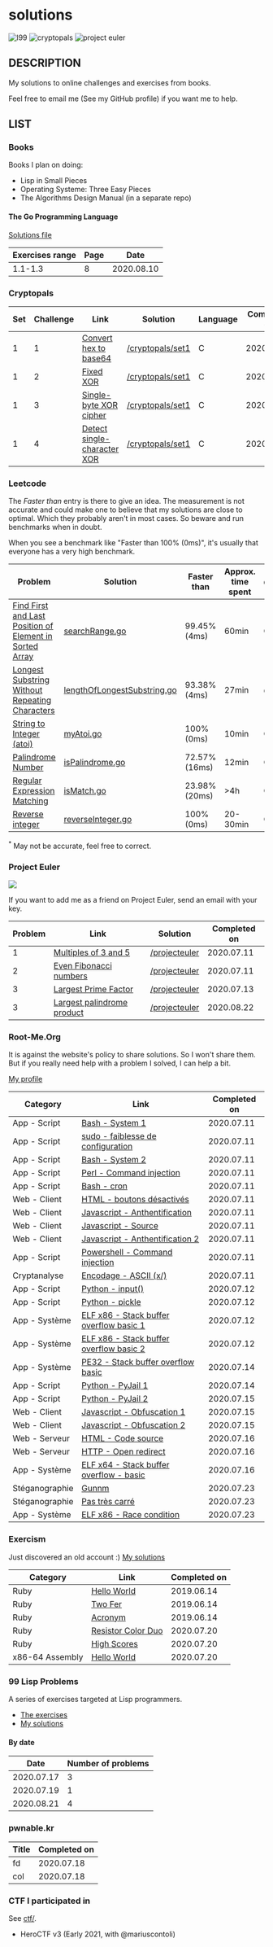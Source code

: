 # solutions

![l99](https://github.com/TanguyAndreani/solutions/workflows/l99/badge.svg)
![cryptopals](https://github.com/TanguyAndreani/solutions/workflows/cryptopals/badge.svg)
![project euler](https://github.com/TanguyAndreani/solutions/workflows/projecteuler/badge.svg)

## DESCRIPTION

My solutions to online challenges and exercises from books.

Feel free to email me (See my GitHub profile) if you want me to help.

## LIST

### Books

Books I plan on doing:

- Lisp in Small Pieces
- Operating Systeme: Three Easy Pieces
- The Algorithms Design Manual (in a separate repo)

#### The Go Programming Language

[Solutions file](books/tgpl.markdown)

|Exercises range|Page|Date|
|---------------|----|----|
|1.1-1.3|8|2020.08.10|

### Cryptopals

|Set|Challenge|Link|Solution|Language|Completed on|
| - | ------- | -- | ------ | ------ | ---------- |
|1|1|[Convert hex to base64](https://cryptopals.com/sets/1/challenges/1)|[/cryptopals/set1](https://github.com/TanguyAndreani/solutions/tree/master/cryptopals/set1)|C|2020.07.10|
|1|2|[Fixed XOR](https://cryptopals.com/sets/1/challenges/2)|[/cryptopals/set1](https://github.com/TanguyAndreani/solutions/tree/master/cryptopals/set1)|C|2020.07.11|
|1|3|[Single-byte XOR cipher](https://cryptopals.com/sets/1/challenges/3)|[/cryptopals/set1](https://github.com/TanguyAndreani/solutions/tree/master/cryptopals/set1)|C|2020.07.12|
|1|4|[Detect single-character XOR](https://cryptopals.com/sets/1/challenges/4)|[/cryptopals/set1](https://github.com/TanguyAndreani/solutions/tree/master/cryptopals/set1)|C|2020.07.13|

### Leetcode

The *Faster than* entry is there to give an idea. The measurement is not accurate and could make one to believe that my solutions are close to optimal. Which they probably aren't in most cases. So beware and run benchmarks when in doubt.

When you see a benchmark like "Faster than 100% (0ms)", it's usually that everyone has a very high benchmark.

|Problem|Solution|Faster than|Approx. time spent|Complexity<sup>\*</sup>|Date|
|-------|--------|-----------|------------------|----------|----|
|[Find First and Last Position of Element in Sorted Array](https://leetcode.com/problems/find-first-and-last-position-of-element-in-sorted-array)|[searchRange.go](https://github.com/TanguyAndreani/solutions/tree/master/leetcode/searchRange.go)|99.45% (4ms)|60min|O(lg(n) + k)|2020.08.22|
|[Longest Substring Without Repeating Characters](https://leetcode.com/problems/longest-substring-without-repeating-characters/)|[lengthOfLongestSubstring.go](https://github.com/TanguyAndreani/solutions/tree/master/leetcode/lengthOfLongestSubstring.go)|93.38% (4ms)|27min|O(n<sup>2</sup>)|2020.08.22|
|[String to Integer (atoi)](https://leetcode.com/problems/string-to-integer-atoi/)|[myAtoi.go](https://github.com/TanguyAndreani/solutions/tree/master/leetcode/myAtoi.go)|100% (0ms)|10min|O(n)|2020.08.22|
|[Palindrome Number](https://leetcode.com/problems/palindrome-number)|[isPalindrome.go](https://github.com/TanguyAndreani/solutions/tree/master/leetcode/isPalindrome.go)|72.57% (16ms)|12min|O(n)|2020.08.22|
|[Regular Expression Matching](https://leetcode.com/problems/regular-expression-matching/)|[isMatch.go](https://github.com/TanguyAndreani/solutions/tree/master/leetcode/isMatch.go)|23.98% (20ms)|>4h|O(?)|2020.08.23|
|[Reverse integer](https://leetcode.com/problems/reverse-integer/)|[reverseInteger.go](https://github.com/TanguyAndreani/solutions/tree/master/leetcode/reverseInteger.go)|100% (0ms)|20-30min|O(N)|2020.11.21|


<!--
|[]()|[.go](https://github.com/TanguyAndreani/solutions/tree/master/leetcode/.go)|||O()|2020.08.22|
-->

<sup>\*</sup> May not be accurate, feel free to correct.

### Project Euler

![](https://projecteuler.net/profile/lmbdfn.png)

If you want to add me as a friend on Project Euler, send an email with your key.

|Problem|Link|Solution|Completed on|
| ------- | -- | ------ | ---------- |
|1|[Multiples of 3 and 5](https://projecteuler.net/problem=1)|[/projecteuler](https://github.com/TanguyAndreani/solutions/tree/master/projecteuler/src/problem1)|2020.07.11|
|2|[Even Fibonacci numbers](https://projecteuler.net/problem=2)|[/projecteuler](https://github.com/TanguyAndreani/solutions/tree/master/projecteuler/src/problem2)|2020.07.11|
|3|[Largest Prime Factor](https://projecteuler.net/problem=3)|[/projecteuler](https://github.com/TanguyAndreani/solutions/tree/master/projecteuler/src/problem3)|2020.07.13|
|3|[Largest palindrome product](https://projecteuler.net/problem=4)|[/projecteuler](https://github.com/TanguyAndreani/solutions/tree/master/projecteuler/src/problem4)|2020.08.22|

### Root-Me.Org

It is against the website's policy to share solutions. So I won't share them. But if you really need help with a problem I solved, I can help a bit.

[My profile](https://www.root-me.org/lmbdfn)

|Category|Link|Completed on|
| ------- | ---------- | ------ |
|App - Script|[Bash - System 1](https://www.root-me.org/fr/Challenges/App-Script/ELF32-System-1)|2020.07.11|
|App - Script|[sudo - faiblesse de configuration](https://www.root-me.org/fr/Challenges/App-Script/sudo-faiblesse-de-configuration)|2020.07.11|
|App - Script|[Bash - System 2](https://www.root-me.org/fr/Challenges/App-Script/ELF32-System-2)|2020.07.11|
|App - Script|[Perl - Command injection](https://www.root-me.org/fr/Challenges/App-Script/Perl-Command-injection)|2020.07.11|
|App - Script|[Bash - cron](https://www.root-me.org/fr/Challenges/App-Script/Bash-cron)|2020.07.11|
|Web - Client|[HTML - boutons désactivés](https://www.root-me.org/fr/Challenges/Web-Client/HTML-boutons-desactives)|2020.07.11|
|Web - Client|[Javascript - Anthentification](https://www.root-me.org/fr/Challenges/Web-Client/Javascript-Authentification)|2020.07.11|
|Web - Client|[Javascript - Source](https://www.root-me.org/fr/Challenges/Web-Client/Javascript-Source)|2020.07.11|
|Web - Client|[Javascript - Anthentification 2](https://www.root-me.org/fr/Challenges/Web-Client/Javascript-Authentification-2)|2020.07.11|
|App - Script|[Powershell - Command injection](https://www.root-me.org/fr/Challenges/App-Script/Powershell-Command-injection)|2020.07.11|
|Cryptanalyse|[Encodage - ASCII (x/)](https://www.root-me.org/fr/Challenges/Cryptanalyse/Encodage-ASCII)|2020.07.11|
|App - Script|[Python - input()](https://www.root-me.org/fr/Challenges/App-Script/Python-input)|2020.07.12|
|App - Script|[Python - pickle](https://www.root-me.org/fr/Challenges/App-Script/Python-pickle)|2020.07.12|
|App - Système|[ELF x86 - Stack buffer overflow basic 1](https://www.root-me.org/fr/Challenges/App-Systeme/ELF-x86-Stack-buffer-overflow-basic-1)|2020.07.12|
|App - Système|[ELF x86 - Stack buffer overflow basic 2](https://www.root-me.org/fr/Challenges/App-Systeme/ELF-x86-Stack-buffer-overflow-basic-2)|2020.07.12|
|App - Système|[PE32 - Stack buffer overflow basic](https://www.root-me.org/fr/Challenges/App-Systeme/PE32-Stack-buffer-overflow-basic)|2020.07.14|
|App - Script|[Python - PyJail 1](https://www.root-me.org/fr/Challenges/App-Script/Python-PyJail-1)|2020.07.14|
|App - Script|[Python - PyJail 2](https://www.root-me.org/fr/Challenges/App-Script/Python-PyJail-2)|2020.07.15|
|Web - Client|[Javascript - Obfuscation 1](https://www.root-me.org/fr/Challenges/Web-Client/Javascript-Obfuscation-1)|2020.07.15|
|Web - Client|[Javascript - Obfuscation 2](https://www.root-me.org/fr/Challenges/Web-Client/Javascript-Obfuscation-2)|2020.07.15|
|Web - Serveur|[HTML - Code source](https://www.root-me.org/fr/Challenges/Web-Serveur/HTML-Code-source)|2020.07.16|
|Web - Serveur|[HTTP - Open redirect](https://www.root-me.org/fr/Challenges/Web-Serveur/HTTP-Open-redirect)|2020.07.16|
|App - Système|[ELF x64 - Stack buffer overflow - basic](https://www.root-me.org/fr/Challenges/App-Systeme/ELF-x64-Stack-buffer-overflow-basic)|2020.07.16|
|Stéganographie|[Gunnm](https://www.root-me.org/fr/Challenges/Steganographie/Gunnm)|2020.07.23|
|Stéganographie|[Pas très carré](https://www.root-me.org/fr/Challenges/Steganographie/Pas-tres-carre)|2020.07.23|
|App - Système|[ELF x86 - Race condition](https://www.root-me.org/fr/Challenges/App-Systeme/ELF-x86-Race-condition)|2020.07.23|

### Exercism

Just discovered an old account :) [My solutions](https://exercism.io/profiles/TanguyAndreani)

|Category|Link|Completed on|
| ------- | ---------- | ------ |
|Ruby|[Hello World](https://exercism.io/my/tracks/ruby)|2019.06.14|
|Ruby|[Two Fer](https://exercism.io/my/tracks/ruby)|2019.06.14|
|Ruby|[Acronym](https://exercism.io/my/tracks/ruby)|2019.06.14|
|Ruby|[Resistor Color Duo](https://exercism.io/my/tracks/ruby)|2020.07.20|
|Ruby|[High Scores](https://exercism.io/my/tracks/ruby)|2020.07.20|
|x86-64 Assembly|[Hello World](https://exercism.io/my/tracks/x86-64-assembly)|2020.07.20|

### 99 Lisp Problems

A series of exercises targeted at Lisp programmers.

- [The exercises](https://www.ic.unicamp.br/~meidanis/courses/mc336/2006s2/funcional/L-99_Ninety-Nine_Lisp_Problems.html)
- [My solutions](https://github.com/TanguyAndreani/solutions/tree/master/l99)

#### By date

|Date|Number of problems|
| --- | --- |
|2020.07.17|3|
|2020.07.19|1|
|2020.08.21|4|

### pwnable.kr

|Title|Completed on|
| ------- | ------ |
|fd|2020.07.18|
|col|2020.07.18|

### CTF I participated in

See [ctf/](https://github.com/TanguyAndreani/solutions/tree/master/ctf).

- HeroCTF v3 (Early 2021, with @mariuscontoli)
